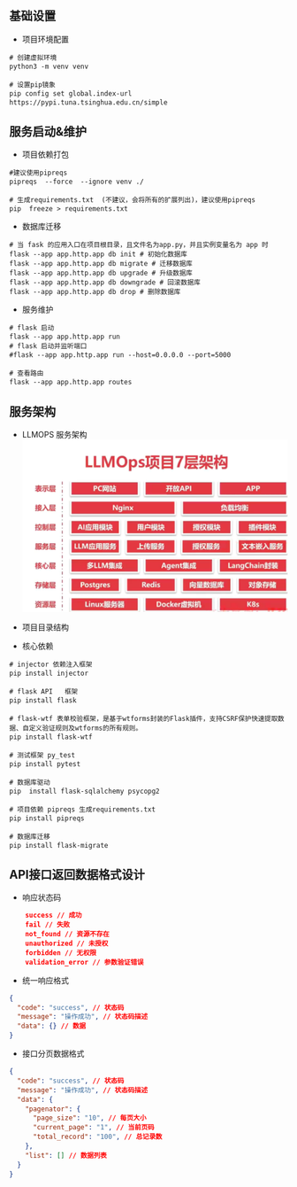 #

## 基础设置

- 项目环境配置
```shell
# 创建虚拟环境
python3 -m venv venv

# 设置pip镜象
pip config set global.index-url https://pypi.tuna.tsinghua.edu.cn/simple

```

## 服务启动&维护
- 项目依赖打包
```shell
#建议使用pipreqs
pipreqs  --force  --ignore venv ./

# 生成requirements.txt  (不建议，会将所有的扩展列出)，建议使用pipreqs
pip  freeze > requirements.txt

```

- 数据库迁移
```shell
# 当 fask 的应用入口在项目根目录，且文件名为app.py，并且实例变量名为 app 时
flask --app app.http.app db init # 初始化数据库
flask --app app.http.app db migrate # 迁移数据库
flask --app app.http.app db upgrade # 升级数据库
flask --app app.http.app db downgrade # 回滚数据库
flask --app app.http.app db drop # 删除数据库
```

- 服务维护
```shell
# flask 启动
flask --app app.http.app run
# flask 启动并监听端口
#flask --app app.http.app run --host=0.0.0.0 --port=5000

# 查看路由
flask --app app.http.app routes

```


## 服务架构
- LLMOPS 服务架构
![llmops-arch.png](resources%2Fllmops-arch.png)

- 项目目录结构

- 核心依赖 
```shell
# injector 依赖注入框架
pip install injector

# flask API   框架
pip install flask

# flask-wtf 表单校验框架，是基于wtforms封装的Flask插件，支持CSRF保护快速提取数据、自定义验证规则及wtforms的所有规则。
pip install flask-wtf

# 测试框架 py_test
pip install pytest

# 数据库驱动
pip  install flask-sqlalchemy psycopg2

# 项目依赖 pipreqs 生成requirements.txt
pip install pipreqs

# 数据库迁移
pip install flask-migrate

```

## API接口返回数据格式设计
- 响应状态码
```json
    success // 成功
    fail // 失败
    not_found // 资源不存在
    unauthorized // 未授权
    forbidden // 无权限
    validation_error // 参数验证错误
```
- 统一响应格式
```json
{
  "code": "success", // 状态码
  "message": "操作成功", // 状态码描述
  "data": {} // 数据
}
```
- 接口分页数据格式
```json
{
  "code": "success", // 状态码
  "message": "操作成功", // 状态码描述
  "data": {
    "pagenator": {
      "page_size": "10", // 每页大小
      "current_page": "1", // 当前页码
      "total_record": "100", // 总记录数
    },
    "list": [] // 数据列表
  } 
}
```

